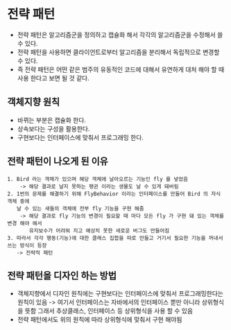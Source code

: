 # 전략 패턴

- 전략 패턴은 알고리즘군을 정의하고 캡슐화 해서 각각의 알고리즘군을 수정해서 쓸 수 있다.
- 전략 패턴을 사용하면 클라이언트로부터 알고리즘을 분리해서 독립적으로 변경할 수 있다.
- 즉 전략 패턴은 어떤 같은 범주의 유동적인 코드에 대해서 유연하게 대처 해야 할 때 사용 한다고 보면 될 것 같다.

## 객체지향 원칙

- 바뀌는 부분은 캡슐화 한다.
- 상속보다는 구성을 활용한다.
- 구현보다는 인터페이스에 맞춰서 프로그래밍 한다.

## 전략 패턴이 나오게 된 이유

```
1. Bird 라는 객체가 있으며 해당 객체에 날아오르는 기능인 fly 를 넣었음
    -> 해당 결과로 날지 못하는 팽귄 이라는 생물도 날 수 있게 돼버림
2. 1번의 문제를 해결하기 위해 FlyBehavior 이라는 인터페이스를 만들어 Bird 의 자식 객체 중에
   날 수 있는 새들의 객체에 전부 fly 기능을 구현 해줌
    -> 해당 결과로 fly 기능의 변경이 필요할 때 마다 모든 fly 가 구현 돼 있는 객체를 변경 해야 해서
       유지보수가 어려워 지고 예상치 못한 새로운 버그도 만들어짐
3. 따라서 각각 행동(기능)에 대한 클래스 집합을 따로 만들고 거기서 필요한 기능을 꺼내서 쓰는 방식이 등장
   -> 전략적 패턴
```

## 전략 패턴을 디자인 하는 방법

- 객체지향에서 디자인 원칙에는 구현보다는 인터페이스에 맞춰서 프로그래밍한다는 원칙이 있음
  -> 여기서 인터페이스는 자바에서의 인터페이스 뿐만 아니라 상위형식을 뜻함
  그래서 추상클래스, 인터페이스 등 상위형식을 사용 할 수 있음
- 전략 패턴에서도 위의 원칙에 따라 상위형식에 맞춰서 구현 해야됨
